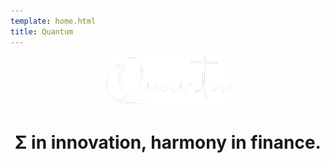 ```yaml
---
template: home.html
title: Quantum
---
```


<p align="center">
  <a href="https://qntx.github.io/quanta">
    <img src="./assets/images/logos/quanta-white.png" alt="Quanta" width="200" height="auto" />
  </a>
</p>

<h1 style="text-align: center;">Σ in innovation, harmony in finance.</h1>


